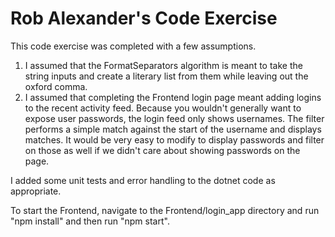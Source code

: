 # Rob Alexander's Code Exercise

This code exercise was completed with a few assumptions.

<ol>
	<li>I assumed that the FormatSeparators algorithm is meant to take the string inputs and create a literary list from them while leaving out the oxford comma.</li>
	<li>I assumed that completing the Frontend login page meant adding logins to the recent activity feed. Because you wouldn't generally want to expose user passwords, the login feed only shows usernames. The filter performs a simple match against the start of the username and displays matches. It would be very easy to modify to display passwords and filter on those as well if we didn't care about showing passwords on the page.</li>
</ol>

I added some unit tests and error handling to the dotnet code as appropriate.

To start the Frontend, navigate to the Frontend/login_app directory and run "npm install" and then run "npm start".